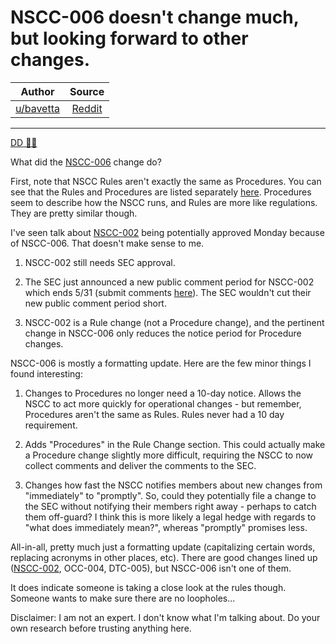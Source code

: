 NSCC-006 doesn't change much, but looking forward to other changes.
===================================================================

| Author       | Source       | 
| :-------------: |:-------------:|
|  [u/bavetta](https://www.reddit.com/user/bavetta/) | [Reddit](https://www.reddit.com/r/Superstonk/comments/n7jphk/nscc006_doesnt_change_much_but_looking_forward_to/) | 

---

[DD 👨‍🔬](https://www.reddit.com/r/Superstonk/search?q=flair_name%3A%22DD%20%F0%9F%91%A8%E2%80%8D%F0%9F%94%AC%22&restrict_sr=1)

What did the [NSCC-006](https://www.dtcc.com/-/media/Files/Downloads/legal/rule-filings/2021/NSCC/SR-NSCC-2021-006.pdf) change do?

First, note that NSCC Rules aren't exactly the same as Procedures. You can see that the Rules and Procedures are listed separately [here](https://www.dtcc.com/~/media/Files/Downloads/legal/rules/nscc_rules.pdf). Procedures seem to describe how the NSCC runs, and Rules are more like regulations. They are pretty similar though.

I've seen talk about [NSCC-002](https://www.dtcc.com/-/media/Files/Downloads/legal/rule-filings/2021/NSCC/SR-NSCC-2021-002.pdf) being potentially approved Monday because of NSCC-006. That doesn't make sense to me.

1.  NSCC-002 still needs SEC approval.

2.  The SEC just announced a new public comment period for NSCC-002 which ends 5/31 (submit comments [here](https://www.sec.gov/rules/sro/nscc.htm#SR-NSCC-2021-002)). The SEC wouldn't cut their new public comment period short.

3.  NSCC-002 is a Rule change (not a Procedure change), and the pertinent change in NSCC-006 only reduces the notice period for Procedure changes.

NSCC-006 is mostly a formatting update. Here are the few minor things I found interesting:

1.  Changes to Procedures no longer need a 10-day notice. Allows the NSCC to act more quickly for operational changes - but remember, Procedures aren't the same as Rules. Rules never had a 10 day requirement.

2.  Adds "Procedures" in the Rule Change section. This could actually make a Procedure change slightly more difficult, requiring the NSCC to now collect comments and deliver the comments to the SEC.

3.  Changes how fast the NSCC notifies members about new changes from "immediately" to "promptly". So, could they potentially file a change to the SEC without notifying their members right away - perhaps to catch them off-guard? I think this is more likely a legal hedge with regards to "what does immediately mean?", whereas "promptly" promises less.

All-in-all, pretty much just a formatting update (capitalizing certain words, replacing acronyms in other places, etc). There are good changes lined up ([NSCC-002](https://www.reddit.com/r/Superstonk/comments/n445l7/timelines_for_nscc801_and_nscc002_approvals/), OCC-004, DTC-005), but NSCC-006 isn't one of them.

It does indicate someone is taking a close look at the rules though. Someone wants to make sure there are no loopholes...

Disclaimer: I am not an expert. I don't know what I'm talking about. Do your own research before trusting anything here.
